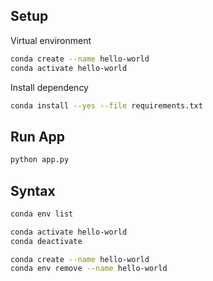 ## Setup

Virtual environment

```bash
conda create --name hello-world
conda activate hello-world
```

Install dependency

```bash
conda install --yes --file requirements.txt
```

## Run App

```bash
python app.py
```

## Syntax

```bash
conda env list

conda activate hello-world
conda deactivate

conda create --name hello-world
conda env remove --name hello-world
```
